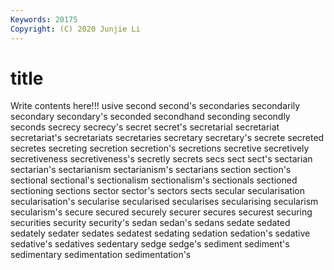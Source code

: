 ```yaml
---
Keywords: 20175
Copyright: (C) 2020 Junjie Li
---
```


# title

Write contents here!!!
usive
second 
second's 
secondaries 
secondarily 
secondary 
secondary's 
seconded 
secondhand 
seconding 
secondly
seconds 
secrecy 
secrecy's 
secret 
secret's 
secretarial 
secretariat 
secretariat's 
secretariats 
secretaries
secretary 
secretary's 
secrete 
secreted 
secretes 
secreting 
secretion 
secretion's 
secretions 
secretive
secretively 
secretiveness 
secretiveness's 
secretly 
secrets 
secs 
sect 
sect's 
sectarian 
sectarian's
sectarianism 
sectarianism's 
sectarians 
section 
section's 
sectional 
sectional's 
sectionalism 
sectionalism's 
sectionals
sectioned 
sectioning 
sections 
sector 
sector's 
sectors 
sects 
secular 
secularisation 
secularisation's
secularise 
secularised 
secularises 
secularising 
secularism 
secularism's 
secure 
secured 
securely 
securer
secures 
securest 
securing 
securities 
security 
security's 
sedan 
sedan's 
sedans 
sedate
sedated 
sedately 
sedater 
sedates 
sedatest 
sedating 
sedation 
sedation's 
sedative 
sedative's
sedatives 
sedentary 
sedge 
sedge's 
sediment 
sediment's 
sedimentary 
sedimentation 
sedimentation's 
